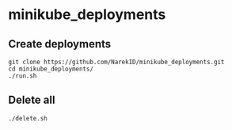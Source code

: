 # minikube_deployments
## Create deployments
```
git clone https://github.com/NarekID/minikube_deployments.git
cd minikube_deployments/
./run.sh
```
## Delete all
```
./delete.sh
```
